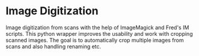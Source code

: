 # Image Digitization
Image digitization from scans with the help of ImageMagick and Fred's IM scripts. This python wrapper improves the usability and work with cropping scanned images. The goal is to automatically crop multiple images from scans and also handling renaming etc.
